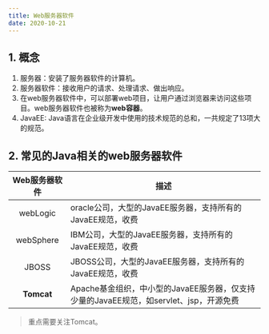 ```yaml
---
title: Web服务器软件
date: 2020-10-21
---
```


## 1. 概念

1. 服务器：安装了服务器软件的计算机。
2. 服务器软件：接收用户的请求、处理请求、做出响应。
3. 在web服务器软件中，可以部署web项目，让用户通过浏览器来访问这些项目。web服务器软件也被称为**web容器**。
4. JavaEE: Java语言在企业级开发中使用的技术规范的总和，一共规定了13项大的规范。

## 2. 常见的Java相关的web服务器软件

| Web服务器软件 | 描述                                                         |
| :-----------: | ------------------------------------------------------------ |
|   webLogic    | oracle公司，大型的JavaEE服务器，支持所有的JavaEE规范，收费   |
|   webSphere   | IBM公司，大型的JavaEE服务器，支持所有的JavaEE规范，收费      |
|     JBOSS     | JBOSS公司，大型的JavaEE服务器，支持所有的JavaEE规范，收费    |
|  **Tomcat**   | Apache基金组织，中小型的JavaEE服务器，仅支持少量的JavaEE规范，如servlet、jsp，开源免费 |

> 重点需要关注Tomcat。


